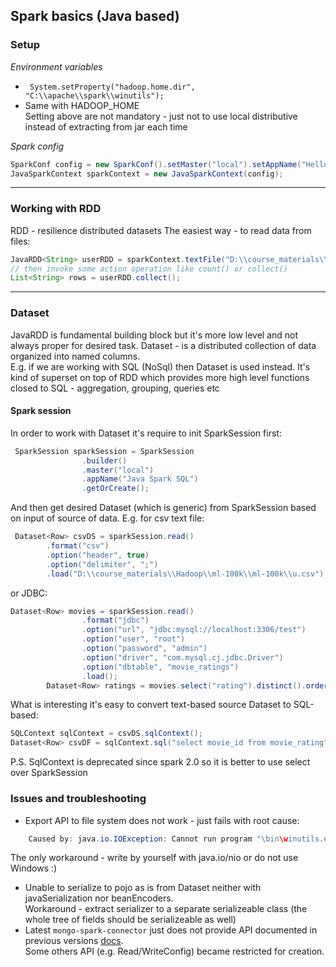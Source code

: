 ## Spark basics (Java based)

### Setup
*Environment variables*
* ``` System.setProperty("hadoop.home.dir", "C:\\apache\\spark\\winutils");```
* Same with HADOOP_HOME    
Setting above are not mandatory - just not to use local distributive instead of extracting from jar each time

*Spark config*
```java
SparkConf config = new SparkConf().setMaster("local").setAppName("Hello-World");
JavaSparkContext sparkContext = new JavaSparkContext(config);
```
_____

### Working with RDD
RDD - resilience distributed datasets
The easiest way - to read data from files:
```java
JavaRDD<String> userRDD = sparkContext.textFile("D:\\course_materials\\Hadoop\\ml-100k\\ml-100k\\u.user");
// then invoke some action operation like count() or collect()
List<String> rows = userRDD.collect();
```
____

### Dataset
JavaRDD is fundamental building block but it's more low level and not always proper for desired task.
Dataset - is a distributed collection of data organized into named columns.  
E.g. if we are working with SQL (NoSql) then Dataset is used instead. It's kind of superset on top of RDD which provides
more high level functions closed to SQL - aggregation, grouping, queries etc
#### Spark session
In order to work with Dataset it's require to init SparkSession first:
```java
 SparkSession sparkSession = SparkSession
                .builder()
                .master("local")
                .appName("Java Spark SQL")
                .getOrCreate();
```
And then get desired Dataset (which is generic) from SparkSession based on input of source of data.
E.g. for csv text file:
```java
 Dataset<Row> csvDS = sparkSession.read()
        .format("csv")
        .option("header", true)
        .option("delimiter", ";")
        .load("D:\\course_materials\\Hadoop\\ml-100k\\ml-100k\\u.csv");
```
or JDBC:
```java
Dataset<Row> movies = sparkSession.read()
                .format("jdbc")
                .option("url", "jdbc:mysql://localhost:3306/test")
                .option("user", "root")
                .option("password", "admin")
                .option("driver", "com.mysql.cj.jdbc.Driver")
                .option("dbtable", "movie_ratings")
                .load();
        Dataset<Row> ratings = movies.select("rating").distinct().orderBy("rating");
```
What is interesting it's easy to convert text-based source Dataset to SQL-based:
```java
SQLContext sqlContext = csvDS.sqlContext();
Dataset<Row> csvDF = sqlContext.sql("select movie_id from movie_rating");
```
P.S. SqlContext is deprecated since spark 2.0 so it is better to use select over SparkSession

### Issues and troubleshooting 
* Export API to file system does not work - just fails with root cause:   
```java
    Caused by: java.io.IOException: Cannot run program "\bin\winutils.exe": CreateProcess error=216, This version of %1 is not compatible with the version of Windows you're running.
```
The only workaround - write by yourself with java.io/nio or do not use Windows :)
* Unable to serialize to pojo as is from Dataset<String> neither with javaSerialization nor beanEncoders.   
Workaround - extract serializer to a separate serializeable class (the whole tree of  fields should be serializeable as well)
* Latest ``mongo-spark-connector`` just does not provide API documented in previous versions [docs](ttps://www.mongodb.com/docs/spark-connector/v2.3/java/read-from-mongodb/).   
Some others API (e.g. Read/WriteConfig) became restricted for creation.

